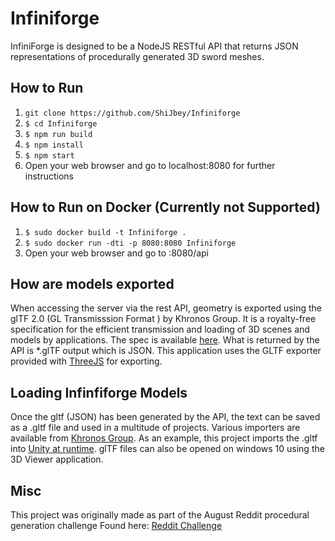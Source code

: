 # Infiniforge

InfiniForge is designed to be a NodeJS RESTful API that returns JSON
representations of procedurally generated 3D sword meshes.

## How to Run
1. ```git clone https://github.com/ShiJbey/Infiniforge```
2. ```$ cd Infiniforge```
2. ```$ npm run build```
4. ```$ npm install```
5. ```$ npm start```
6. Open your web browser and go to localhost:8080 for further instructions

## How to Run on Docker (Currently not Supported)
1. ```$ sudo docker build -t Infiniforge .```
2. ```$ sudo docker run -dti -p 8080:8080 Infiniforge```
3. Open your web browser and go to <ip of Docker Containter>:8080/api

## How are models exported

When accessing the server via the rest API, geometry is exported using the
glTF 2.0 (GL Transmisssion Format ) by Khronos Group. It is a royalty-free
specification for the efficient transmission and loading of 3D scenes and
models by applications. The spec is available [here](https://www.khronos.org/gltf/ "glTF Overview").
What is returned by the API is *.glTF  output which is JSON. This
application uses the GLTF exporter provided with [ThreeJS](https://threejs.org/docs/#examples/exporters/GLTFExporter) for exporting.

## Loading Infinfiforge Models

Once the gltf (JSON) has been generated by the API, the text can be saved as a
.gltf file and used in a multitude of projects. Various importers are
available from [Khronos Group](https://www.khronos.org/gltf/). As an example, this project
imports the .gltf into [Unity at runtime](https://github.com/KhronosGroup/UnityGLTF).
glTF files can also be opened on windows 10 using the 3D Viewer application.

## Misc

This project was originally made as part of the August Reddit procedural generation challenge
Found here: [Reddit Challenge](https://www.reddit.com/r/proceduralgeneration/comments/4wubjy/monthly_challenge_9_august_2016_procedural_weapons/)
